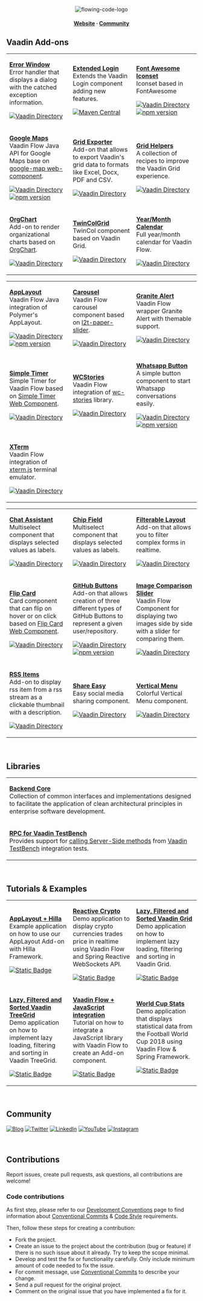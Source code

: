 <div align="center">

![flowing-code-logo](https://github.com/FlowingCode/.github/assets/30666649/f1adf7fc-8cea-4f19-9193-010b267efcc1)

#### [Website](https://www.flowingcode.com) · [Community](#community)

</div>

## Vaadin Add-ons

<table width="100%"> <!--- LEVEL 1 -->
<tr>
  <td width="33%">

  [**Error Window**](https://github.com/FlowingCode/ErrorWindowAddon)  
  Error handler that displays a dialog with the catched exception information.
  
  [![Vaadin Directory](https://img.shields.io/vaadin-directory/v/error-window-add-on)](https://vaadin.com/directory/component/error-window-add-on)
  </td>

  <td width="33%">

  [**Extended Login**](https://github.com/FlowingCode/ExtendedLoginAddon)  
  Extends the Vaadin Login component adding new features.
  
  [![Maven Central](https://img.shields.io/maven-central/v/org.vaadin.addons.flowingcode/extended-login)](https://mvnrepository.com/artifact/org.vaadin.addons.flowingcode/extended-login)
  </td>
  
   <td width="33%">

  [**Font Awesome Iconset**](https://github.com/FlowingCode/FontAwesomeIronIconset)  
  Iconset based in FontAwesome
  
  [![Vaadin Directory](https://img.shields.io/vaadin-directory/v/fontawesome-iron-iconset)](https://vaadin.com/directory/component/fontawesome-iron-iconset)
  [![npm version](https://img.shields.io/npm/v/%40flowingcode%2Ffont-awesome-iron-iconset)](https://www.npmjs.com/package/@flowingcode/font-awesome-iron-iconset)
  </td>
  
</tr>

<tr>   
  <td width="33%">

  [**Google Maps**](https://github.com/FlowingCode/GoogleMapsAddon)  
  Vaadin Flow Java API for Google Maps base on [google-map web-component](https://github.com/FlowingCode/google-map).
  
  [![Vaadin Directory](https://img.shields.io/vaadin-directory/v/google-maps-addon)](https://vaadin.com/directory/component/google-maps-addon)
  [![npm version](https://img.shields.io/npm/v/%40flowingcode%2Fgoogle-map)](https://www.npmjs.com/package/@flowingcode/google-map)  
  </td>
  
  <td width="33%">

  [**Grid Exporter**](https://github.com/FlowingCode/GridExporterAddon)  
  Add-on that allows to export Vaadin's grid data to formats like Excel, Docx, PDF and CSV.
  
  [![Vaadin Directory](https://img.shields.io/vaadin-directory/v/grid-exporter-add-on)](https://vaadin.com/directory/component/grid-exporter-add-on)
  </td>
  
  <td width="33%">

  [**Grid Helpers**](https://github.com/FlowingCode/GridHelpers)  
  A collection of recipes to improve the Vaadin Grid experience.
  
  [![Vaadin Directory](https://img.shields.io/vaadin-directory/v/grid-helpers-add-on)](https://vaadin.com/directory/component/grid-helpers-add-on)
  </td>
 
</tr>

<tr>
  <td width="33%">

  [**OrgChart**](https://github.com/FlowingCode/OrgChartAddon)  
  Add-on to render organizational charts based on [OrgChart](https://github.com/dabeng/OrgChart).
  
  [![Vaadin Directory](https://img.shields.io/vaadin-directory/v/orgchart-add-on)](https://vaadin.com/directory/component/orgchart-add-on)
  </td>
  
  <td width="33%">

  [**TwinColGrid**](https://github.com/FlowingCode/TwinColGridAddon)  
  TwinCol component based on Vaadin Grid.
  
  [![Vaadin Directory](https://img.shields.io/vaadin-directory/v/twincolgrid-add-on)](https://vaadin.com/directory/component/twincolgrid-add-on)
  </td>
  
  <td width="33%">

  [**Year/Month Calendar**](https://github.com/FlowingCode/YearMonthCalendarAddon)  
  Full year/month calendar for Vaadin Flow.
  
  [![Vaadin Directory](https://img.shields.io/vaadin-directory/v/year-month-calendar-add-on)](https://vaadin.com/directory/component/year-month-calendar-add-on)
  </td>
  
</tr>

<table width="100%"> <!--- LEVEL 2 -->
<tr>
  <td width="33%">

  [**AppLayout**](https://github.com/FlowingCode/AppLayoutAddon)  
  Vaadin Flow Java integration of Polymer's AppLayout.
  
  [![Vaadin Directory](https://img.shields.io/vaadin-directory/v/app-layout-addon)](https://vaadin.com/directory/component/app-layout-addon)
  [![npm version](https://img.shields.io/npm/v/%40flowingcode%2Ffc-applayout)](https://www.npmjs.com/package/@flowingcode/fc-applayout)
  </td>
  
  <td width="33%">

  [**Carousel**](https://github.com/FlowingCode/CarouselAddon)  
  Vaadin Flow carousel component based on [l2t-paper-slider](@xpertsea/paper-slider).
  
  [![Vaadin Directory](https://img.shields.io/vaadin-directory/v/carousel-addon)](https://vaadin.com/directory/component/carousel-addon)
  </td>

  <td width="33%">

  [**Granite Alert**](https://github.com/FlowingCode/GraniteAlertAddon)  
  Vaadin Flow wrapper Granite Alert with themable support.
  
  [![Vaadin Directory](https://img.shields.io/vaadin-directory/v/granite-alert)](https://vaadin.com/directory/component/granite-alert)
  </td>
  
</tr>

<tr>
  <td width="33%">

  [**Simple Timer**](https://github.com/FlowingCode/SimpleTimerAddon)  
  Simple Timer for Vaadin Flow based on [Simple Timer Web Component](https://github.com/annsonn/simple-timer).
  
  [![Vaadin Directory](https://img.shields.io/vaadin-directory/v/simple-timer-addon)](https://vaadin.com/directory/component/simple-timer-addon)
  </td>
    
  <td width="33%">

  [**WCStories**](https://github.com/FlowingCode/WCStoriesAddon)  
  Vaadin Flow integration of [wc-stories](@gugadev/wc-stories) library.
  
  [![Vaadin Directory](https://img.shields.io/vaadin-directory/v/wc-stories-addon)](https://vaadin.com/directory/component/wc-stories-addon)
  </td> 

  <td width="33%">

  [**Whatsapp Button**](https://github.com/FlowingCode/WhatsappButton)  
  A simple button component to start Whatsapp conversations easily.
  
  [![Vaadin Directory](https://img.shields.io/vaadin-directory/v/whatsapp-button-add-on)](https://vaadin.com/directory/component/whatsapp-button-add-on)
  [![npm version](https://img.shields.io/npm/v/%40flowingcode%2Ffc-whatsapp-button)](https://www.npmjs.com/package/@flowingcode/fc-whatsapp-button)
  </td>
  
</tr>

<tr>
  <td width="33%">

  [**XTerm**](https://github.com/FlowingCode/XTermConsoleAddon)  
  Vaadin Flow integration of [xterm.js](https://xtermjs.org/) terminal emulator.
  
  [![Vaadin Directory](https://img.shields.io/vaadin-directory/v/xterm-console-addon)](https://vaadin.com/directory/component/xterm-console-addon)
  </td>
  
</tr>
</table>

<table width="100%"> <!--- LEVEL 3 -->
<tr>  
  <td width="33%">

  [**Chat Assistant**](https://github.com/FlowingCode/ChatAssistant)  
  Multiselect component that displays selected values as labels.
  
  [![Vaadin Directory](https://img.shields.io/vaadin-directory/v/chat-assistant-add-on)](https://vaadin.com/directory/component/chat-assistant-add-on)
  </td>
  <td width="33%">

  [**Chip Field**](https://github.com/FlowingCode/ChipFieldAddon)  
  Multiselect component that displays selected values as labels.
  
  [![Vaadin Directory](https://img.shields.io/vaadin-directory/v/chipfield-addon)](https://vaadin.com/directory/component/chipfield-addon)
  </td>
  
   <td width="33%">

  [**Filterable Layout**](https://github.com/FlowingCode/FilterableLayoutAddon)  
  Add-on that allows you to filter complex forms in realtime.
  
  [![Vaadin Directory](https://img.shields.io/vaadin-directory/v/filterable-layout-add-on)](https://vaadin.com/directory/component/filterable-layout-add-on)
  </td>
</tr>

<tr>    
  <td width="33%">

  [**Flip Card**](https://github.com/FlowingCode/FlipCard)  
  Card component that can flip on hover or on click based on [Flip Card Web Component](https://www.npmjs.com/package/flip-card-wc).
  
  [![Vaadin Directory](https://img.shields.io/vaadin-directory/v/flip-card-add-on)](https://vaadin.com/directory/component/flip-card-add-on)
  </td> 
  <td width="33%">

  [**GitHub Buttons**](https://github.com/FlowingCode/GitHubButtons)  
  Add-on that allows creation of three different types of GitHub Buttons to represent a given user/repository.
  
  [![Vaadin Directory](https://img.shields.io/vaadin-directory/v/github-buttons-add-on)](https://vaadin.com/directory/component/github-buttons-add-on)
  [![npm version](https://img.shields.io/npm/v/%40flowingcode%2Fwc-ngx-github-buttons)](https://www.npmjs.com/package/@flowingcode/wc-ngx-github-buttons)
  </td> 
  
  <td width="33%">

  [**Image Comparison Slider**](https://github.com/FlowingCode/ImageComparisonSliderAddon)  
  Vaadin Flow Component for displaying two images side by side with a slider for comparing them.
  
  [![Vaadin Directory](https://img.shields.io/vaadin-directory/v/image-comparison-slider-add-on)](https://vaadin.com/directory/component/image-comparison-slider-add-on)
  </td>
</tr>

<tr>
  <td width="33%">

  [**RSS Items**](https://github.com/FlowingCode/RssItemsAddon)  
  Add-on to display rss item from a rss stream as a clickable thumbnail with a description.
  
  [![Vaadin Directory](https://img.shields.io/vaadin-directory/v/rss-items)](https://vaadin.com/directory/component/rss-items)
  </td>
  
  <td width="33%">

  [**Share Easy**](https://github.com/FlowingCode/ShareEasy)  
  Easy social media sharing component.
  
  [![Vaadin Directory](https://img.shields.io/vaadin-directory/v/share-easy-add-on)](https://vaadin.com/directory/component/share-easy-add-on)
  </td>  
  
  <td width="33%">

  [**Vertical Menu**](https://github.com/FlowingCode/VerticalMenuAddon)  
  Colorful Vertical Menu component.
  
  [![Vaadin Directory](https://img.shields.io/vaadin-directory/v/vertical-menu-addon)](https://vaadin.com/directory/component/vertical-menu-addon)
  </td>
</tr>
</table>

<br>

## Libraries

<table width="100%">

<tr>
  <td width="100%">

  [**Backend Core**](https://github.com/FlowingCode/backend-core)  
  Collection of common interfaces and implementations designed to facilitate the application of clean architectural principles in enterprise software development. 

  </td>
</tr>

<tr>
  <td width="100%">

  [**RPC for Vaadin TestBench**](https://github.com/FlowingCode/testbench-rpc)  
  Provides support for [calling Server-Side methods](https://vaadin.com/docs/latest/create-ui/element-api/client-server-rpc/#calling-server-side-methods-from-the-client) from [Vaadin TestBench](https://vaadin.com/docs/latest/testing/end-to-end) integration tests.
  
  </td>
</tr>

</table>

<br>

## Tutorials & Examples

<table width="100%">

<tr>
  <td width="33%">

  [**AppLayout + Hilla**](https://github.com/FlowingCode/AppLayoutHillaExample)  
  Example application on how to use our AppLayout Add-on with Hilla Framework.
  
  [![Static Badge](https://img.shields.io/badge/BLOG_POST-740098?style=flat-square&color=%23740098)](https://www.flowingcode.com/en/using-our-applayout-in-a-hilla-application/)

  </td>
  
  <td width="33%">

  [**Reactive Crypto**](https://www.flowingcode.com/en/display-realtime-crypto-prices-vaadin-spring/)  
  Demo application to display crypto currencies trades price in realtime using Vaadin Flow and Spring Reactive WebSockets API.
  
  [![Static Badge](https://img.shields.io/badge/BLOG_POST-740098?style=flat-square&color=%23740098)](https://www.flowingcode.com/en/display-realtime-crypto-prices-vaadin-spring/)

  </td>
  
  <td width="33%">

  [**Lazy, Filtered and Sorted Vaadin Grid**](https://github.com/FlowingCode/LazyFilteredSortedGrid)  
  Demo application on how to implement lazy loading, filtering and sorting in Vaadin Grid.
  
  [![Static Badge](https://img.shields.io/badge/BLOG_POST-740098?style=flat-square&color=%23740098)](https://www.flowingcode.com/en/lazy-filtered-and-sorted-vaadin-grid-using-external-data-source/)

  </td>
  
</tr>

<tr>
  <td width="33%">

  [**Lazy, Filtered and Sorted Vaadin TreeGrid**](https://github.com/FlowingCode/LazyFilteredSortedTreeGrid)  
  Demo application on how to implement lazy loading, filtering and sorting in Vaadin TreeGrid.
  
  [![Static Badge](https://img.shields.io/badge/BLOG_POST-740098?style=flat-square&color=%23740098)](https://www.flowingcode.com/en/vaadin-tree-grid-lazy-loading-filtering-sorting/)

  </td>
  
  <td width="33%">

  [**Vaadin Flow + JavaScript integration**](https://github.com/FlowingCode/JavascriptFlowTutorial)  
  Tutorial on how to integrate a JavaScript library with Vaadin Flow to create an Add-on component. 
  
  [![Static Badge](https://img.shields.io/badge/BLOG_POST-740098?style=flat-square&color=%23740098)](https://www.flowingcode.com/en/creating-a-vaadin-flow-server-side-api-for-a-javascript-component/)

  </td>
  
  <td width="33%">

  [**World Cup Stats**](https://github.com/FlowingCode/WorldcupStats)  
  Demo application that displays statistical data from the Football World Cup 2018 using Vaadin Flow & Spring Framework.
  
  [![Static Badge](https://img.shields.io/badge/BLOG_POST-740098?style=flat-square&color=%23740098)](https://www.flowingcode.com/2018/07/vaadin-10-spring-demo-application-world.html)

  </td>
  
</tr>

</table>

<br>

## Community
<!--- Community badges from https://github.com/Ileriayo/markdown-badges -->

[![Blog](https://img.shields.io/badge/Blog-%2312100E.svg?style=for-the-badge)](https://www.flowingcode.com/en/blog/)
[![Twitter](https://img.shields.io/badge/Twitter-%231DA1F2.svg?style=for-the-badge&logo=Twitter&logoColor=white)](https://twitter.com/flowingcode)
[![LinkedIn](https://img.shields.io/badge/linkedin-%230077B5.svg?style=for-the-badge&logo=linkedin&logoColor=white)](https://www.linkedin.com/company/24971175)
[![YouTube](https://img.shields.io/badge/YouTube-%23FF0000.svg?style=for-the-badge&logo=YouTube&logoColor=white)](https://youtube.com/@flowingcode)
[![Instagram](https://img.shields.io/badge/Instagram-%23E4405F.svg?style=for-the-badge&logo=Instagram&logoColor=white)](https://www.instagram.com/flowingcode/)

<br>

## Contributions 

Report issues, create pull requests, ask questions, all contributions are welcome!

### Code contributions 

As first step, please refer to our [Development Conventions](https://github.com/FlowingCode/DevelopmentConventions) page to find information about [Conventional Commits](https://github.com/FlowingCode/DevelopmentConventions/blob/main/conventional-commits.md) & [Code Style](https://github.com/FlowingCode/DevelopmentConventions/blob/main/code-style.md) requirements.

Then, follow these steps for creating a contribution:

- Fork the project.
- Create an issue to the project about the contribution (bug or feature) if there is no such issue about it already. Try to keep the scope minimal.
- Develop and test the fix or functionality carefully. Only include minimum amount of code needed to fix the issue.
- For commit message, use [Conventional Commits](https://github.com/FlowingCode/DevelopmentConventions/blob/main/conventional-commits.md) to describe your change.
- Send a pull request for the original project.
- Comment on the original issue that you have implemented a fix for it.

<br>
